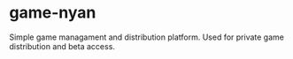 # game-nyan
Simple game managament and distribution platform. Used for private game distribution and beta access.
